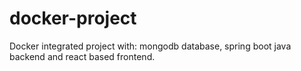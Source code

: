 # docker-project

Docker integrated project with: mongodb database, spring boot java backend and react based frontend. 
